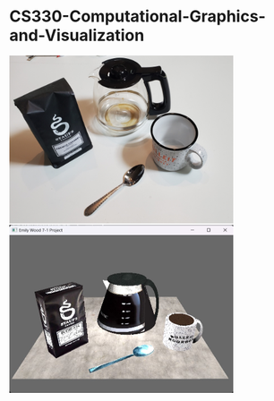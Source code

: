 # CS330-Computational-Graphics-and-Visualization

<img src="https://github.com/Emily-Wood7/CS330-Computational-Graphics-and-Visualization/blob/main/Module%207%20-%20Project/Proposed%20Scene.jpg" width="400" height="300">
<img src="https://github.com/Emily-Wood7/CS330-Computational-Graphics-and-Visualization/blob/main/Module%207%20-%20Project/Final%20Scene.jpg" width="400" height="300">
